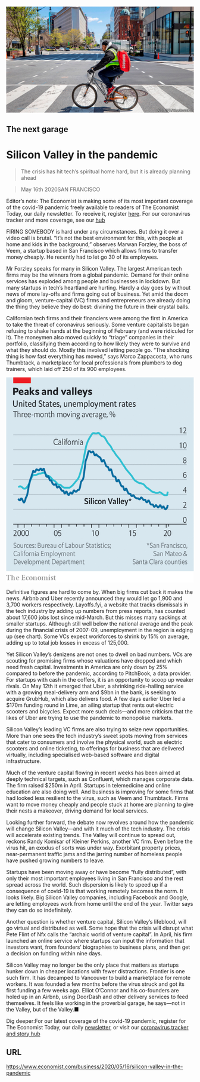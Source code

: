 ![](./images/20200516_WBP002_0.jpg)

## The next garage

# Silicon Valley in the pandemic

> The crisis has hit tech’s spiritual home hard, but it is already planning ahead

> May 16th 2020SAN FRANCISCO

Editor’s note: The Economist is making some of its most important coverage of the covid-19 pandemic freely available to readers of The Economist Today, our daily newsletter. To receive it, register [here](https://www.economist.com//newslettersignup). For our coronavirus tracker and more coverage, see our [hub](https://www.economist.com//coronavirus)

FIRING SOMEBODY is hard under any circumstances. But doing it over a video call is brutal. “It’s not the best environment for this, with people at home and kids in the background,” observes Marwan Forzley, the boss of Veem, a startup based in San Francisco which allows firms to transfer money cheaply. He recently had to let go 30 of its employees.

Mr Forzley speaks for many in Silicon Valley. The largest American tech firms may be the winners from a global pandemic. Demand for their online services has exploded among people and businesses in lockdown. But many startups in tech’s heartland are hurting. Hardly a day goes by without news of more lay-offs and firms going out of business. Yet amid the doom and gloom, venture-capital (VC) firms and entrepreneurs are already doing the thing they believe they do best: divining the future in their crystal balls.

Californian tech firms and their financiers were among the first in America to take the threat of coronavirus seriously. Some venture capitalists began refusing to shake hands at the beginning of February (and were ridiculed for it). The moneymen also moved quickly to “triage” companies in their portfolio, classifying them according to how likely they were to survive and what they should do. Mostly this involved letting people go. “The shocking thing is how fast everything has moved,” says Marco Zappacosta, who runs Thumbtack, a marketplace for local professionals from plumbers to dog trainers, which laid off 250 of its 900 employees.



![](./images/20200516_WBC593.png)

Definitive figures are hard to come by. When big firms cut back it makes the news. Airbnb and Uber recently announced they would let go 1,900 and 3,700 workers respectively. Layoffs.fyi, a website that tracks dismissals in the tech industry by adding up numbers from press reports, has counted about 17,600 jobs lost since mid-March. But this misses many sackings at smaller startups. Although still well below the national average and the peak during the financial crisis of 2007-09, unemployment in the region is edging up (see chart). Some VCs expect workforces to shrink by 15% on average, adding up to total job losses in excess of 125,000.

Yet Silicon Valley’s denizens are not ones to dwell on bad numbers. VCs are scouting for promising firms whose valuations have dropped and which need fresh capital. Investments in America are only down by 25% compared to before the pandemic, according to PitchBook, a data provider. For startups with cash in the coffers, it is an opportunity to scoop up weaker rivals. On May 12th it emerged that Uber, a shrinking ride-hailing service with a growing meal-delivery arm and $9bn in the bank, is seeking to acquire GrubHub, which also delivers food. A few days earlier Uber led a $170m funding round in Lime, an ailing startup that rents out electric scooters and bicycles. Expect more such deals—and more criticism that the likes of Uber are trying to use the pandemic to monopolise markets.

Silicon Valley’s leading VC firms are also trying to seize new opportunities. More than one sees the tech industry’s sweet spots moving from services that cater to consumers and involve the physical world, such as electric scooters and online ticketing, to offerings for business that are delivered virtually, including specialised web-based software and digital infrastructure.

Much of the venture capital flowing in recent weeks has been aimed at deeply technical targets, such as Confluent, which manages corporate data. The firm raised $250m in April. Startups in telemedicine and online education are also doing well. And business is improving for some firms that had looked less resilient to the virus, such as Veem and Thumbtack. Firms want to move money cheaply and people stuck at home are planning to give their nests a makeover, driving demand for local services.

Looking further forward, the debate now revolves around how the pandemic will change Silicon Valley—and with it much of the tech industry. The crisis will accelerate existing trends. The Valley will continue to spread out, reckons Randy Komisar of Kleiner Perkins, another VC firm. Even before the virus hit, an exodus of sorts was under way. Exorbitant property prices, near-permanent traffic jams and the jarring number of homeless people have pushed growing numbers to leave.

Startups have been moving away or have become “fully distributed”, with only their most important employees living in San Francisco and the rest spread across the world. Such dispersion is likely to speed up if a consequence of covid-19 is that working remotely becomes the norm. It looks likely. Big Silicon Valley companies, including Facebook and Google, are letting employees work from home until the end of the year. Twitter says they can do so indefinitely.

Another question is whether venture capital, Silicon Valley’s lifeblood, will go virtual and distributed as well. Some hope that the crisis will disrupt what Pete Flint of Nfx calls the “archaic world of venture capital”. In April, his firm launched an online service where startups can input the information that investors want, from founders’ biographies to business plans, and then get a decision on funding within nine days.

Silicon Valley may no longer be the only place that matters as startups hunker down in cheaper locations with fewer distractions. Frontier is one such firm. It has decamped to Vancouver to build a marketplace for remote workers. It was founded a few months before the virus struck and got its first funding a few weeks ago. Elliot O’Connor and his co-founders are holed up in an Airbnb, using DoorDash and other delivery services to feed themselves. It feels like working in the proverbial garage, he says—not in the Valley, but of the Valley.■

Dig deeper:For our latest coverage of the covid-19 pandemic, register for The Economist Today, our daily [newsletter](https://www.economist.com//newslettersignup), or visit our [coronavirus tracker and story hub](https://www.economist.com//coronavirus)

## URL

https://www.economist.com/business/2020/05/16/silicon-valley-in-the-pandemic
